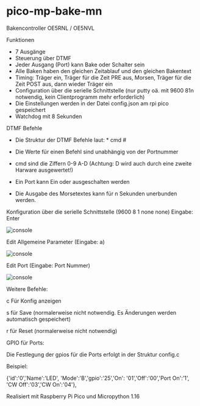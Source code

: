# pico-mp-bake-mn  

Bakencontroller OE5RNL / OE5NVL

Funktionen

* 7 Ausgänge
* Steuerung über DTMF
* Jeder Ausgang (Port) kann Bake oder Schalter sein
* Alle Baken haben den gleichen Zeitablauf und den gleichen Bakentext
* Timing: Träger ein, Träger für die Zeit PRE aus, Morsen, Träger für die Zeit POST aus, dann wieder Träger ein 
* Configuration über die serielle Schnittstelle (nur putty oä. mit 9600 81n notwendig, kein Clientprogramm mehr erforderlich)
* Die Einstellungen werden in der Datei config.json am rpi pico gespeichert
* Watchdog mit 8 Sekunden

DTMF Befehle
* Die Struktur der DTMF Befehle laut: * cmd #
* Die Werte für einen Befehl sind unabhängig von der Portnummer 
* cmd sind die Ziffern 0-9 A-D (Achtung: D wird auch durch eine zweite Harware ausgewertet!)

* Ein Port kann Ein oder ausgeschalten werden 
* Die Ausgabe des Morsetextes kann für n Sekunden unerbunden werden.

Konfiguration über die serielle Schnittstelle (9600 8 1 none none) 
Eingabe: Enter


![console](https://github.com/oe5rnl/pico-mp-bake-mn/blob/master/1.png?raw=true)

Edit Allgemeine Parameter (Eingabe: a)

![console](https://github.com/oe5rnl/pico-mp-bake-mn/blob/master/edit_allgemein.png?raw=true)

Edit Port (Eingabe: Port Nummer)

![console](https://github.com/oe5rnl/pico-mp-bake-mn/blob/master/edit_port.png?raw=true)


Weitere Befehle:

c Für Konfig anzeigen

s für Save (normalerweise nicht notwendig. Es Änderungen werden automatisch gespeichert)

r für Reset (normalerweise nicht notwendig)


GPIO für Ports:

Die Festlegung der gpios für die Ports erfolgt in der Struktur config.c

Beispiel:

{'id':'0','Name':'LED',   'Mode':'B','gpio':'25','On': '01','Off':'00','Port On':'1', 'CW Off':'03','CW On':'04'},

Realisiert mit Raspberry Pi Pico und Micropython 1.16
